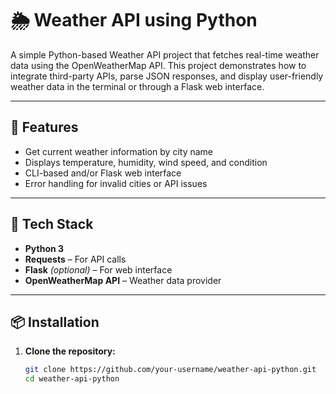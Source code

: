 # 🌦️ Weather API using Python

A simple Python-based Weather API project that fetches real-time weather data using the OpenWeatherMap API. This project demonstrates how to integrate third-party APIs, parse JSON responses, and display user-friendly weather data in the terminal or through a Flask web interface.

---

## 🚀 Features

- Get current weather information by city name
- Displays temperature, humidity, wind speed, and condition
- CLI-based and/or Flask web interface
- Error handling for invalid cities or API issues

---

## 🧰 Tech Stack

- **Python 3**
- **Requests** – For API calls
- **Flask** *(optional)* – For web interface
- **OpenWeatherMap API** – Weather data provider

---

## 📦 Installation

1. **Clone the repository:**
   ```bash
   git clone https://github.com/your-username/weather-api-python.git
   cd weather-api-python
